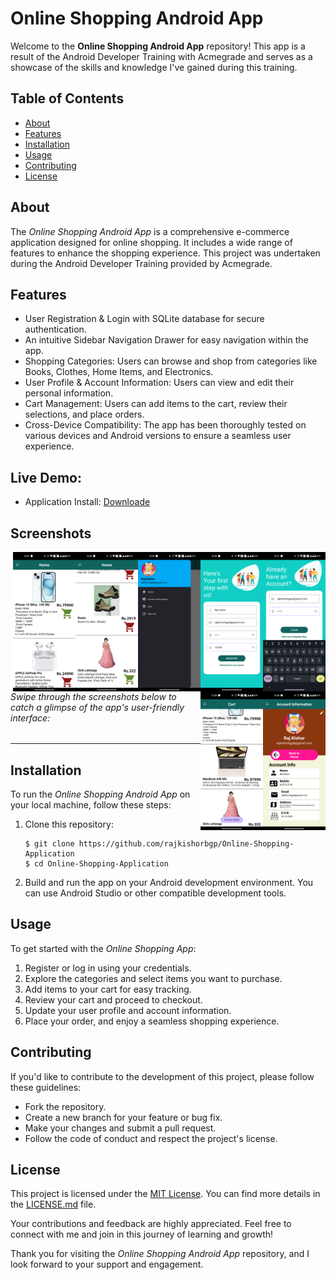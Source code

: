 # Online Shopping Android App

Welcome to the **Online Shopping Android App** repository! This app is a result of the Android Developer Training with Acmegrade and serves as a showcase of the skills and knowledge I've gained during this training.

## Table of Contents
- [About](#about)
- [Features](#features)
- [Installation](#installation)
- [Usage](#usage)
- [Contributing](#contributing)
- [License](#license)

## About

The *Online Shopping Android App* is a comprehensive e-commerce application designed for online shopping. It includes a wide range of features to enhance the shopping experience. This project was undertaken during the Android Developer Training provided by Acmegrade.

## Features

- User Registration & Login with SQLite database for secure authentication.
- An intuitive Sidebar Navigation Drawer for easy navigation within the app.
- Shopping Categories: Users can browse and shop from categories like Books, Clothes, Home Items, and Electronics.
- User Profile & Account Information: Users can view and edit their personal information.
- Cart Management: Users can add items to the cart, review their selections, and place orders.
- Cross-Device Compatibility: The app has been thoroughly tested on various devices and Android versions to ensure a seamless user experience.


## Live Demo:
- Application Install: [Downloade](OnlineShopping.apk)

## Screenshots

<img align="right" alt="Coding" width="100" src="Screenshots/a.png">
<img align="right" alt="Coding" width="100" src="Screenshots/b.png">
<img align="right" alt="Coding" width="100" src="Screenshots/c.png">
<img align="right" alt="Coding" width="100" src="Screenshots/d.png">
<img align="right" alt="Coding" width="100" src="Screenshots/e.png">
<img align="right" alt="Coding" width="100" src="Screenshots/o.png">
<img align="right" alt="Coding" width="100" src="Screenshots/p.png">

###### Swipe through the screenshots below to catch a glimpse of the app's user-friendly interface:

---

## Installation

To run the *Online Shopping Android App* on your local machine, follow these steps:

1. Clone this repository:
   ```shell
   $ git clone https://github.com/rajkishorbgp/Online-Shopping-Application
   $ cd Online-Shopping-Application
   ```

2. Build and run the app on your Android development environment. You can use Android Studio or other compatible development tools.

## Usage

To get started with the *Online Shopping App*:

1. Register or log in using your credentials.
2. Explore the categories and select items you want to purchase.
3. Add items to your cart for easy tracking.
4. Review your cart and proceed to checkout.
5. Update your user profile and account information.
6. Place your order, and enjoy a seamless shopping experience.

## Contributing

If you'd like to contribute to the development of this project, please follow these guidelines:

- Fork the repository.
- Create a new branch for your feature or bug fix.
- Make your changes and submit a pull request.
- Follow the code of conduct and respect the project's license.

## License

This project is licensed under the [MIT License](LICENSE). You can find more details in the [LICENSE.md](LICENSE.md) file.

Your contributions and feedback are highly appreciated. Feel free to connect with me and join in this journey of learning and growth!

Thank you for visiting the *Online Shopping Android App* repository, and I look forward to your support and engagement.
